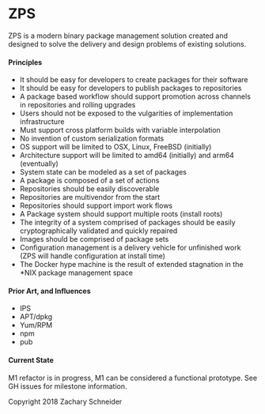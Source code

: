 ZPS
===

ZPS is a modern binary package management solution created and designed to solve the delivery and design problems of existing solutions.

#### Principles

- It should be easy for developers to create packages for their software
- It should be easy for developers to publish packages to repositories
- A package based workflow should support promotion across channels in repositories and rolling upgrades
- Users should not be exposed to the vulgarities of implementation infrastructure
- Must support cross platform builds with variable interpolation
- No invention of custom serialization formats
- OS support will be limited to OSX, Linux, FreeBSD (initially)
- Architecture support will be limited to amd64 (initially) and arm64 (eventually)
- System state can be modeled as a set of packages
- A package is composed of a set of actions
- Repositories should be easily discoverable
- Repositories are multivendor from the start
- Repositories should support import work flows
- A Package system should support multiple roots (install roots)
- The integrity of a system comprised of packages should be easily cryptographically validated and quickly repaired
- Images should be comprised of package sets
- Configuration management is a delivery vehicle for unfinished work (ZPS will handle configuration at install time)
- The Docker hype machine is the result of extended stagnation in the *NIX package management space

#### Prior Art, and Influences

- IPS
- APT/dpkg
- Yum/RPM
- npm
- pub

#### Current State

M1 refactor is in progress, M1 can be considered a functional prototype. See GH issues for milestone information.

Copyright 2018 Zachary Schneider
